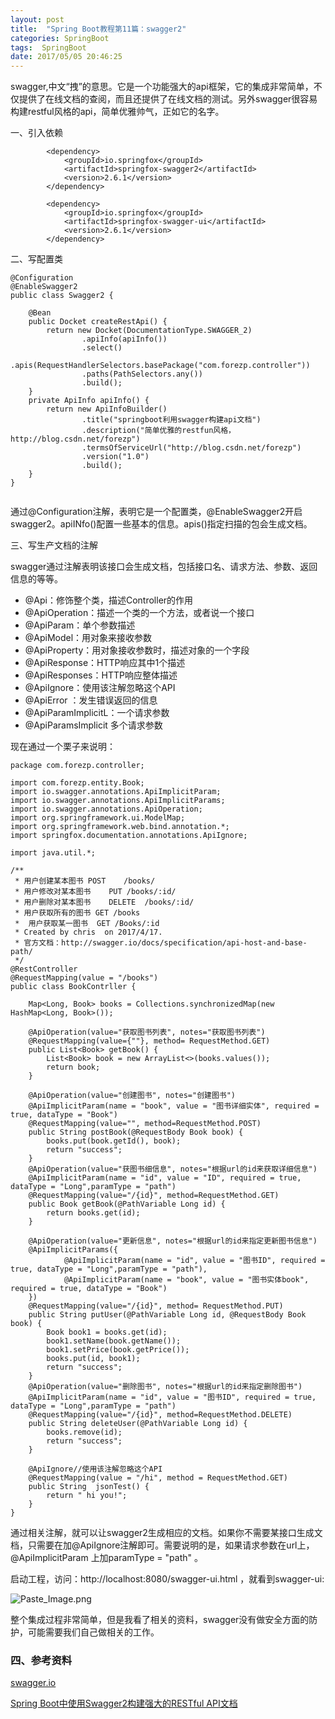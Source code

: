 ```yaml
---
layout: post
title:  "Spring Boot教程第11篇：swagger2"
categories: SpringBoot
tags:  SpringBoot
date: 2017/05/05 20:46:25
---
```






swagger,中文“拽”的意思。它是一个功能强大的api框架，它的集成非常简单，不仅提供了在线文档的查阅，而且还提供了在线文档的测试。另外swagger很容易构建restful风格的api，简单优雅帅气，正如它的名字。

<!--more-->

一、引入依赖

```
		<dependency>
			<groupId>io.springfox</groupId>
			<artifactId>springfox-swagger2</artifactId>
			<version>2.6.1</version>
		</dependency>

		<dependency>
			<groupId>io.springfox</groupId>
			<artifactId>springfox-swagger-ui</artifactId>
			<version>2.6.1</version>
		</dependency>

```

二、写配置类

```
@Configuration
@EnableSwagger2
public class Swagger2 {

    @Bean
    public Docket createRestApi() {
        return new Docket(DocumentationType.SWAGGER_2)
                .apiInfo(apiInfo())
                .select()
                .apis(RequestHandlerSelectors.basePackage("com.forezp.controller"))
                .paths(PathSelectors.any())
                .build();
    }
    private ApiInfo apiInfo() {
        return new ApiInfoBuilder()
                .title("springboot利用swagger构建api文档")
                .description("简单优雅的restfun风格，http://blog.csdn.net/forezp")
                .termsOfServiceUrl("http://blog.csdn.net/forezp")
                .version("1.0")
                .build();
    }
}


```
通过@Configuration注解，表明它是一个配置类，@EnableSwagger2开启swagger2。apiINfo()配置一些基本的信息。apis()指定扫描的包会生成文档。


三、写生产文档的注解

swagger通过注解表明该接口会生成文档，包括接口名、请求方法、参数、返回信息的等等。

* @Api：修饰整个类，描述Controller的作用
* @ApiOperation：描述一个类的一个方法，或者说一个接口
* @ApiParam：单个参数描述
* @ApiModel：用对象来接收参数
* @ApiProperty：用对象接收参数时，描述对象的一个字段
* @ApiResponse：HTTP响应其中1个描述
* @ApiResponses：HTTP响应整体描述
* @ApiIgnore：使用该注解忽略这个API 
* @ApiError ：发生错误返回的信息
* @ApiParamImplicitL：一个请求参数
* @ApiParamsImplicit 多个请求参数

现在通过一个栗子来说明：

```
package com.forezp.controller;

import com.forezp.entity.Book;
import io.swagger.annotations.ApiImplicitParam;
import io.swagger.annotations.ApiImplicitParams;
import io.swagger.annotations.ApiOperation;
import org.springframework.ui.ModelMap;
import org.springframework.web.bind.annotation.*;
import springfox.documentation.annotations.ApiIgnore;

import java.util.*;

/**
 * 用户创建某本图书	POST	/books/
 * 用户修改对某本图书	PUT	/books/:id/
 * 用户删除对某本图书	DELETE	/books/:id/
 * 用户获取所有的图书 GET /books
 *  用户获取某一图书  GET /Books/:id
 * Created by chris  on 2017/4/17.
 * 官方文档：http://swagger.io/docs/specification/api-host-and-base-path/
 */
@RestController
@RequestMapping(value = "/books")
public class BookContrller {

    Map<Long, Book> books = Collections.synchronizedMap(new HashMap<Long, Book>());

    @ApiOperation(value="获取图书列表", notes="获取图书列表")
    @RequestMapping(value={""}, method= RequestMethod.GET)
    public List<Book> getBook() {
        List<Book> book = new ArrayList<>(books.values());
        return book;
    }

    @ApiOperation(value="创建图书", notes="创建图书")
    @ApiImplicitParam(name = "book", value = "图书详细实体", required = true, dataType = "Book")
    @RequestMapping(value="", method=RequestMethod.POST)
    public String postBook(@RequestBody Book book) {
        books.put(book.getId(), book);
        return "success";
    }
    @ApiOperation(value="获图书细信息", notes="根据url的id来获取详细信息")
    @ApiImplicitParam(name = "id", value = "ID", required = true, dataType = "Long",paramType = "path")
    @RequestMapping(value="/{id}", method=RequestMethod.GET)
    public Book getBook(@PathVariable Long id) {
        return books.get(id);
    }

    @ApiOperation(value="更新信息", notes="根据url的id来指定更新图书信息")
    @ApiImplicitParams({
            @ApiImplicitParam(name = "id", value = "图书ID", required = true, dataType = "Long",paramType = "path"),
            @ApiImplicitParam(name = "book", value = "图书实体book", required = true, dataType = "Book")
    })
    @RequestMapping(value="/{id}", method= RequestMethod.PUT)
    public String putUser(@PathVariable Long id, @RequestBody Book book) {
        Book book1 = books.get(id);
        book1.setName(book.getName());
        book1.setPrice(book.getPrice());
        books.put(id, book1);
        return "success";
    }
    @ApiOperation(value="删除图书", notes="根据url的id来指定删除图书")
    @ApiImplicitParam(name = "id", value = "图书ID", required = true, dataType = "Long",paramType = "path")
    @RequestMapping(value="/{id}", method=RequestMethod.DELETE)
    public String deleteUser(@PathVariable Long id) {
        books.remove(id);
        return "success";
    }

    @ApiIgnore//使用该注解忽略这个API
    @RequestMapping(value = "/hi", method = RequestMethod.GET)
    public String  jsonTest() {
        return " hi you!";
    }
}

```
通过相关注解，就可以让swagger2生成相应的文档。如果你不需要某接口生成文档，只需要在加@ApiIgnore注解即可。需要说明的是，如果请求参数在url上，@ApiImplicitParam 上加paramType = "path" 。

启动工程，访问：http://localhost:8080/swagger-ui.html ，就看到swagger-ui:


![Paste_Image.png](http://upload-images.jianshu.io/upload_images/2279594-62a6df7cc78d4027.png?imageMogr2/auto-orient/strip%7CimageView2/2/w/1240)



整个集成过程非常简单，但是我看了相关的资料，swagger没有做安全方面的防护，可能需要我们自己做相关的工作。

### 四、参考资料

[swagger.io](http://swagger.io/docs/)

[Spring Boot中使用Swagger2构建强大的RESTful API文档](http://blog.didispace.com/springbootswagger2/)
